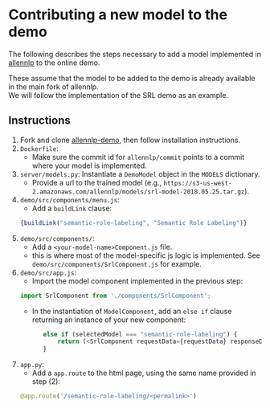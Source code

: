# Contributing a new model to the demo

The following describes the steps necessary to add a
model implemented in [allennlp](https://github.com/allenai/allennlp) to the online demo.


These assume that the model to be added to the demo is already available in the main fork of allennlp.<br>
We will follow the implementation of the SRL demo as an example.

## Instructions

1. Fork and clone [allennlp-demo](https://github.com/allenai/allennlp-demo), then follow installation instructions.
2. `Dockerfile`:
   * Make sure the commit id for `allennlp/commit` points to a commit where your model is implemented.
3. `server/models.py`:  Instantiate a `DemoModel` object in the `MODELS` dictionary.
   * Provide a url to the trained model (e.g., `https://s3-us-west-2.amazonaws.com/allennlp/models/srl-model-2018.05.25.tar.gz`).
4. `demo/src/components/menu.js`:
   * Add a `buildLink` clause:
   ```js
   {buildLink("semantic-role-labeling", "Semantic Role Labeling")}
   ```
5. `demo/src/components/`:
   * Add a `<your-model-name>Component.js` file. 
   * this is where most of the model-specific js logic is implemented. See `demo/src/components/SrlComponent.js` for example.
6. `demo/src/app.js`:
   * Import the model component implemented in the previous step:
   ```python 
   import SrlComponent from './components/SrlComponent';
   ```
   * In the instantiation of `ModelComponent`, add an `else if` clause returning an instance of your new component:
     ```python
        else if (selectedModel === "semantic-role-labeling") {
            return (<SrlComponent requestData={requestData} responseData={responseData}/>)
        }
      ```
7. `app.py`:
   * Add a `app.route` to the html page, using the same name provided in step (2):
   ```python
   @app.route('/semantic-role-labeling/<permalink>')
   ```
